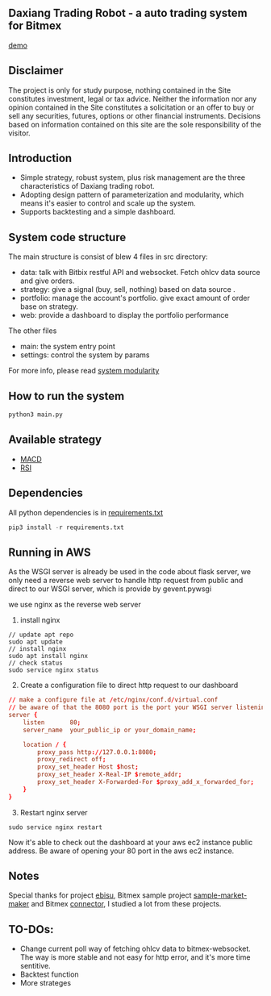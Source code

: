 ## Daxiang Trading Robot - a auto trading system for Bitmex   

[demo](http://52.78.117.239/)

## Disclaimer    

The project is only for study purpose, nothing contained in the Site constitutes investment, legal or tax advice. Neither the information nor any opinion contained in the Site constitutes a solicitation or an offer to buy or sell any securities, futures, options or other financial instruments. Decisions based on information contained on this site are the sole responsibility of the visitor.

## Introduction    

- Simple strategy, robust system, plus risk management are the three characteristics of Daxiang trading robot.      
- Adopting design pattern of parameterization and modularity, which means it's easier to control and scale up the system.      
- Supports backtesting and a simple dashboard.   

## System code structure

The main structure is consist of blew 4 files in src directory:  
- data: talk with Bitbix restful API and websocket. Fetch ohlcv data source and give orders. 
- strategy: give a signal (buy, sell, nothing) based on data source .
- portfolio: manage the account's portfolio. give exact amount of order base on strategy.
- web: provide a dashboard to display the portfolio performance    

The other files
- main: the system entry point
- settings: control the system by params     

For more info, please read [system modularity](https://github.com/tw7613781/daxiang_trade/wiki/system-modularity)

## How to run the system  

```python
python3 main.py
```

## Available strategy
- [MACD](https://github.com/tw7613781/daxiang_trade/blob/master/src/strategy.py)   
- [RSI](https://github.com/tw7613781/daxiang_trade/blob/master/src/strategy.py)

## Dependencies
All python dependencies is in [requirements.txt](https://github.com/tw7613781/daxiang_trade/blob/master/requirements.txt)
```python
pip3 install -r requirements.txt
```

## Running in AWS
As the WSGI server is already be used in the code about flask server, we only need a reverse web server to handle http request from public and direct to our WSGI server, which is provide by gevent.pywsgi   

we use nginx as the reverse web server

1. install nginx 
```shell
// update apt repo
sudo apt update
// install nginx
sudo apt install nginx
// check status
sudo service nginx status
```

2. Create a configuration file to direct http request to our dashboard
```conf
// make a configure file at /etc/nginx/conf.d/virtual.conf
// be aware of that the 8080 port is the port your WSGI server listening to
server {
    listen       80;
    server_name  your_public_ip or your_domain_name;

    location / {
        proxy_pass http://127.0.0.1:8080;
        proxy_redirect off;
        proxy_set_header Host $host;
        proxy_set_header X-Real-IP $remote_addr;
        proxy_set_header X-Forwarded-For $proxy_add_x_forwarded_for;
    }
}
```

3. Restart nginx server
```shell
sudo service nginx restart
```

Now it's able to check out the dashboard at your aws ec2 instance public address. Be aware of opening your 80 port in the aws ec2 instance.

## Notes   
Special thanks for project [ebisu](https://github.com/noda-sin/ebisu), Bitmex sample project [sample-market-maker](https://github.com/BitMEX/sample-market-maker) and Bitmex [connector](https://github.com/BitMEX/api-connectors), I studied a lot from these projects.

## TO-DOs:
- Change current poll way of fetching ohlcv data to bitmex-websocket. The way is more stable and not easy for http error, and it's more time sentitive.
- Backtest function
- More strateges
